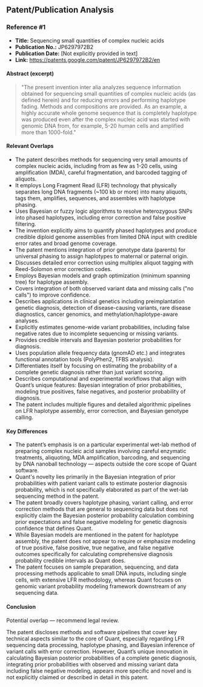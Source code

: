 ## Patent/Publication Analysis

### Reference #1

- **Title:** Sequencing small quantities of complex nucleic acids
- **Publication No.:** JP6297972B2
- **Publication Date:** [Not explicitly provided in text]
- **Link:** https://patents.google.com/patent/JP6297972B2/en

#### Abstract (excerpt)

> "The present invention inter alia analyzes sequence information obtained for sequencing small quantities of complex nucleic acids (as defined herein) and for reducing errors and performing haplotype fading. Methods and compositions are provided. As an example, a highly accurate whole genome sequence that is completely haplotype was produced even after the complex nucleic acid was started with genomic DNA from, for example, 5-20 human cells and amplified more than 1000-fold."

#### Relevant Overlaps

- The patent describes methods for sequencing very small amounts of complex nucleic acids, including from as few as 1-20 cells, using amplification (MDA), careful fragmentation, and barcoded tagging of aliquots.
- It employs Long Fragment Read (LFR) technology that physically separates long DNA fragments (~100 kb or more) into many aliquots, tags them, amplifies, sequences, and assembles with haplotype phasing.
- Uses Bayesian or fuzzy logic algorithms to resolve heterozygous SNPs into phased haplotypes, including error correction and false positive filtering.
- The invention explicitly aims to quantify phased haplotypes and produce credible diploid genome assemblies from limited DNA input with credible error rates and broad genome coverage.
- The patent mentions integration of prior genotype data (parents) for universal phasing to assign haplotypes to maternal or paternal origin.
- Discusses detailed error correction using multiplex aliquot tagging with Reed-Solomon error correction codes.
- Employs Bayesian models and graph optimization (minimum spanning tree) for haplotype assembly.
- Covers integration of both observed variant data and missing calls ("no calls") to improve confidence.
- Describes applications in clinical genetics including preimplantation genetic diagnosis, detection of disease-causing variants, rare disease diagnostics, cancer genomics, and methylation/haplotype-aware analyses.
- Explicitly estimates genome-wide variant probabilities, including false negative rates due to incomplete sequencing or missing variants.
- Provides credible intervals and Bayesian posterior probabilities for diagnosis.
- Uses population allele frequency data (gnomAD etc.) and integrates functional annotation tools (PolyPhen2, TFBS analysis).
- Differentiates itself by focusing on estimating the probability of a complete genetic diagnosis rather than just variant scoring.
- Describes computational and experimental workflows that align with Quant’s unique features: Bayesian integration of prior probabilities, modeling true positives, false negatives, and posterior probability of diagnosis.
- The patent includes multiple figures and detailed algorithmic pipelines on LFR haplotype assembly, error correction, and Bayesian genotype calling.

#### Key Differences

- The patent’s emphasis is on a particular experimental wet-lab method of preparing complex nucleic acid samples involving careful enzymatic treatments, aliquoting, MDA amplification, barcoding, and sequencing by DNA nanoball technology — aspects outside the core scope of Quant software.
- Quant's novelty lies primarily in the Bayesian integration of prior probabilities with patient variant calls to estimate posterior diagnosis probability, which is not specifically elaborated as part of the wet-lab sequencing method in the patent.
- The patent broadly covers haplotype phasing, variant calling, and error correction methods that are general to sequencing data but does not explicitly claim the Bayesian posterior probability calculation combining prior expectations and false negative modeling for genetic diagnosis confidence that defines Quant.
- While Bayesian models are mentioned in the patent for haplotype assembly, the patent does not appear to require or emphasize modeling of true positive, false positive, true negative, and false negative outcomes specifically for calculating comprehensive diagnosis probability credible intervals as Quant does.
- The patent focuses on sample preparation, sequencing, and data processing methods applicable to small DNA inputs, including single cells, with extensive LFR methodology, whereas Quant focuses on genomic variant probability modeling framework downstream of any sequencing data.

#### Conclusion

Potential overlap — recommend legal review.

The patent discloses methods and software pipelines that cover key technical aspects similar to the core of Quant, especially regarding LFR sequencing data processing, haplotype phasing, and Bayesian inference of variant calls with error correction. However, Quant’s unique innovation in calculating Bayesian posterior probabilities of a complete genetic diagnosis, integrating prior probabilities with observed and missing variant data including false negative modeling, appears more specific and novel and is not explicitly claimed or described in detail in this patent.
